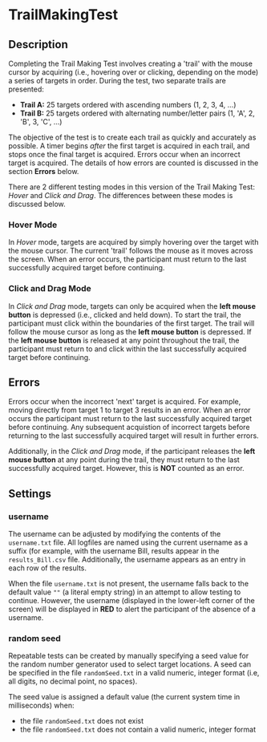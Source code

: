 # TrailMakingTest


## Description

  Completing the Trail Making Test involves creating a 'trail' with the mouse
  cursor by acquiring (i.e., hovering over or clicking, depending on the mode) a
  series of targets in order. During the test, two separate trails are
  presented:

  - __Trail A:__ 25 targets ordered with ascending numbers (1, 2, 3, 4, ...)
  - __Trail B:__ 25 targets ordered with alternating number/letter pairs (1, 'A', 2, 'B', 3, 'C', ...)

  The objective of the test is to create each trail as quickly and accurately as
  possible. A timer begins _after_ the first target is acquired in each trail,
  and stops once the final target is acquired. Errors occur when an incorrect
  target is acquired. The details of how errors are counted is discussed in the
  section __Errors__ below.

  There are 2 different testing modes in this version of the Trail Making Test:
  _Hover_ and _Click and Drag_. The differences between these modes is discussed
  below.

### Hover Mode

  In _Hover_ mode, targets are acquired by simply hovering over the target with
  the mouse cursor. The current 'trail' follows the mouse as it moves across the
  screen. When an error occurs, the participant must return to the last
  successfully acquired target before continuing.

### Click and Drag Mode

  In _Click and Drag_ mode, targets can only be acquired when the __left mouse
  button__ is depressed (i.e., clicked and held down). To start the trail, the
  participant must click within the boundaries of the first target. The trail
  will follow the mouse cursor as long as the __left mouse button__ is
  depressed. If the __left mouse button__ is released at any point throughout
  the trail, the participant must return to and click within the last
  successfully acquired target before continuing.


## Errors

  Errors occur when the incorrect 'next' target is acquired. For example, moving
  directly from target 1 to target 3 results in an error. When an error occurs
  the participant must return to the last successfully acquired target before
  continuing. Any subsequent acquistion of incorrect targets before returning to
  the last successfully acquired target will result in further errors. 

  Additionally, in the _Click and Drag_ mode, if the participant releases the
  __left mouse button__ at any point during the trail, they must return to the
  last successfully acquired target. However, this is __NOT__ counted as an
  error.


## Settings

### username

  The username can be adjusted by modifying the contents of the `username.txt`
  file. All logfiles are named using the current username as a suffix (for
  example, with the username Bill, results appear in the `results_Bill.csv`
  file. Additionally, the username appears as an entry in each row of the
  results.

  When the file `username.txt` is not present, the username falls back to the
  default value `""` (a literal empty string) in an attempt to allow testing to
  continue. However, the username (displayed in the lower-left corner of the
  screen) will be displayed in __RED__ to alert the participant of the absence
  of a username.

### random seed

  Repeatable tests can be created by manually specifying a seed value for the
  random number generator used to select target locations. A seed can be
  specified in the file `randomSeed.txt` in a valid numeric, integer format
  (i.e, all digits, no decimal point, no spaces).

  The seed value is assigned a default value (the current system time in
  milliseconds) when:

  - the file `randomSeed.txt` does not exist
  - the file `randomSeed.txt` does not contain a valid numeric, integer format
